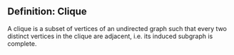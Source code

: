 ## Definition: Clique

A clique is a subset of vertices of an undirected graph such that every two distinct vertices in the clique are adjacent, i.e. its induced subgraph is complete.